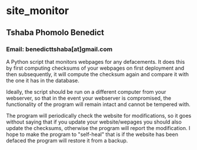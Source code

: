 # site_monitor #

## Tshaba Phomolo Benedict ##
### Email: benedicttshaba[at]gmail.com ###

A Python script that monitors webpages for any defacements.
It does this by first computing checksums of your webpages on first deployment and then subsequently, 
it will compute the checksum again and compare it with the one it has in the database.

Ideally, the script should be run on a different computer from your webserver, so that in the event 
your webserver is compromised, the functionality of the program will remain intact and cannot be tempered with.

The program will periodically check the website for modifications, so it goes without saying that if you update 
your website/wepages you should also update the checksums, otherwise the program will report the modification. 
I hope to make the program to "self-heal" that is if the website has been defaced the program will restore it from a backup.
